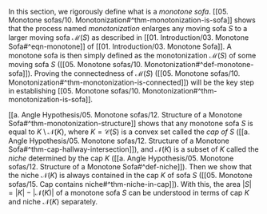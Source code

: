 In this section, we rigorously define what is a _monotone sofa_. [[05. Monotone sofas/10. Monotonization#^thm-monotonization-is-sofa]] shows that the process named _monotonization_ enlarges any moving sofa $S$ to a larger moving sofa $\mathcal{M}(S)$ as described in [[01. Introduction/03. Monotone Sofa#^eqn-monotone]] of [[01. Introduction/03. Monotone Sofa]]. A monotone sofa is then simply defined as the monotonization $\mathcal{M}(S)$ of some moving sofa $S$ ([[05. Monotone sofas/10. Monotonization#^def-monotone-sofa]]). Proving the connectedness of $\mathcal{M}(S)$ ([[05. Monotone sofas/10. Monotonization#^thm-monotonization-is-connected]]) will be the key step in establishing [[05. Monotone sofas/10. Monotonization#^thm-monotonization-is-sofa]].

[[a. Angle Hypothesis/05. Monotone sofas/12. Structure of a Monotone Sofa#^thm-monotonization-structure]] shows that any monotone sofa $S$ is equal to $K \setminus \mathcal{N}(K)$, where $K = \mathcal{C}(S)$ is a convex set called the _cap of_ $S$ ([[a. Angle Hypothesis/05. Monotone sofas/12. Structure of a Monotone Sofa#^thm-cap-hallway-intersection]]), and $\mathcal{N}(K)$ is a subset of $K$ called the _niche_ determined by the cap $K$ ([[a. Angle Hypothesis/05. Monotone sofas/12. Structure of a Monotone Sofa#^def-niche]]). Then we show that the niche $\mathcal{N}(K)$ is always contained in the cap $K$ of sofa $S$ ([[05. Monotone sofas/15. Cap contains niche#^thm-niche-in-cap]]). With this, the area $|S| = |K| - |\mathcal{N}(K)|$ of a monotone sofa $S$ can be understood in terms of cap $K$ and niche $\mathcal{N}(K)$ separately.
